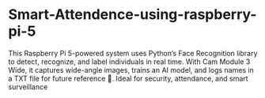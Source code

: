 # Smart-Attendence-using-raspberry-pi-5
This Raspberry Pi 5-powered system uses Python’s Face Recognition library to detect, recognize, and label individuals in real time. With Cam Module 3 Wide, it captures wide-angle images, trains an AI model, and logs names in a TXT file for future reference 📂. Ideal for security, attendance, and smart surveillance
